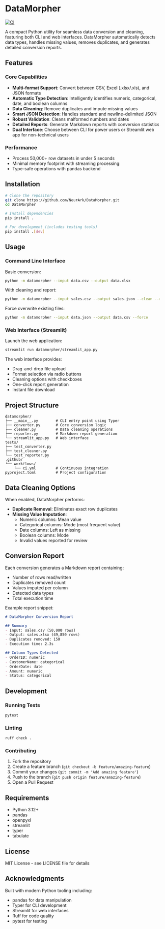 # DataMorpher

[![CI](https://github.com/NeurArk/DataMorpher/actions/workflows/ci.yml/badge.svg)](https://github.com/NeurArk/DataMorpher/actions/workflows/ci.yml)

A compact Python utility for seamless data conversion and cleaning, featuring both CLI and web interfaces. DataMorpher automatically detects data types, handles missing values, removes duplicates, and generates detailed conversion reports.

## Features

### Core Capabilities
- **Multi-format Support**: Convert between CSV, Excel (.xlsx/.xls), and JSON formats
- **Automatic Type Detection**: Intelligently identifies numeric, categorical, date, and boolean columns
- **Data Cleaning**: Remove duplicates and impute missing values
- **Smart JSON Detection**: Handles standard and newline-delimited JSON
- **Robust Validation**: Cleans malformed numbers and dates
- **Detailed Reports**: Generate Markdown reports with conversion statistics
- **Dual Interface**: Choose between CLI for power users or Streamlit web app for non-technical users

### Performance
- Process 50,000+ row datasets in under 5 seconds
- Minimal memory footprint with streaming processing
- Type-safe operations with pandas backend

## Installation

```bash
# Clone the repository
git clone https://github.com/NeurArk/DataMorpher.git
cd DataMorpher

# Install dependencies
pip install .

# For development (includes testing tools)
pip install .[dev]
```

## Usage

### Command Line Interface

Basic conversion:
```bash
python -m datamorpher --input data.csv --output data.xlsx
```

With cleaning and report:
```bash
python -m datamorpher --input sales.csv --output sales.json --clean --report report.md
```

Force overwrite existing files:
```bash
python -m datamorpher --input data.json --output data.csv --force
```

### Web Interface (Streamlit)

Launch the web application:
```bash
streamlit run datamorpher/streamlit_app.py
```

The web interface provides:
- Drag-and-drop file upload
- Format selection via radio buttons
- Cleaning options with checkboxes
- One-click report generation
- Instant file download

## Project Structure

```
datamorpher/
├── __main__.py        # CLI entry point using Typer
├── converter.py       # Core conversion logic
├── cleaner.py         # Data cleaning operations
├── reporter.py        # Markdown report generation
└── streamlit_app.py   # Web interface
tests/
├── test_converter.py
├── test_cleaner.py
└── test_reporter.py
.github/
└── workflows/
    └── ci.yml         # Continuous integration
pyproject.toml         # Project configuration
```

## Data Cleaning Options

When enabled, DataMorpher performs:
- **Duplicate Removal**: Eliminates exact row duplicates
- **Missing Value Imputation**:
  - Numeric columns: Mean value
  - Categorical columns: Mode (most frequent value)
  - Date columns: Left as missing
  - Boolean columns: Mode
  - Invalid values reported for review

## Conversion Report

Each conversion generates a Markdown report containing:
- Number of rows read/written
- Duplicates removed count
- Values imputed per column
- Detected data types
- Total execution time

Example report snippet:
```markdown
# DataMorpher Conversion Report

## Summary
- Input: sales.csv (50,000 rows)
- Output: sales.xlsx (49,850 rows)
- Duplicates removed: 150
- Execution time: 2.3s

## Column Types Detected
- OrderID: numeric
- CustomerName: categorical
- OrderDate: date
- Amount: numeric
- Status: categorical
```

## Development

### Running Tests
```bash
pytest
```

### Linting
```bash
ruff check .
```

### Contributing
1. Fork the repository
2. Create a feature branch (`git checkout -b feature/amazing-feature`)
3. Commit your changes (`git commit -m 'Add amazing feature'`)
4. Push to the branch (`git push origin feature/amazing-feature`)
5. Open a Pull Request

## Requirements

- Python 3.12+
- pandas
- openpyxl
- streamlit
- typer
- tabulate

## License

MIT License - see LICENSE file for details

## Acknowledgments

Built with modern Python tooling including:
- pandas for data manipulation
- Typer for CLI development
- Streamlit for web interfaces
- Ruff for code quality
- pytest for testing